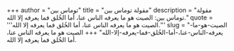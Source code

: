 +++
author = "توماس بين"
title = "مقولة توماس بين"
description = "مقولة توماس بين: الصيت هو ما يعرفه الناس عنا، أما الخُلق فما يعرفه إلا الله."
quote = '''الصيت هو ما يعرفه الناس عنا، أما الخُلق فما يعرفه إلا الله.'''
slug = "الصيت-هو-ما-يعرفه-الناس-عنا،-أما-الخُلق-فما-يعرفه-إلا-الله"
+++
الصيت هو ما يعرفه الناس عنا، أما الخُلق فما يعرفه إلا الله.
